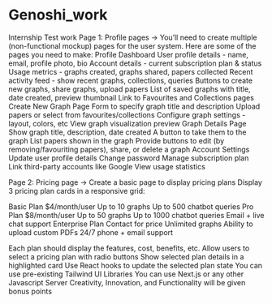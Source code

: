 # Genoshi_work
Internship Test work
Page 1: Profile pages →
You’ll need to create multiple (non-functional mockup) pages for the user system. Here are some of the pages you need to make:
Profile Dashboard
User profile details - name, email, profile photo, bio
Account details - current subscription plan & status
Usage metrics - graphs created, graphs shared, papers collected
Recent activity feed - show recent graphs, collections, queries
Buttons to create new graphs, share graphs, upload papers
List of saved graphs with title, date created, preview thumbnail
Link to Favourites and Collections pages 
Create New Graph Page
Form to specify graph title and description
Upload papers or select from favourites/collections
Configure graph settings - layout, colors, etc
View graph visualization preview
Graph Details Page
Show graph title, description, date created
A button to take them to the graph
List papers shown in the graph
Provide buttons to edit (by removing/favouriting papers), share, or delete a graph
Account Settings
Update user profile details
Change password
Manage subscription plan
Link third-party accounts like Google
View usage statistics

Page 2: Pricing page →
Create a basic page to display pricing plans
Display 3 pricing plan cards in a responsive grid:


Basic Plan
$4/month/user
Up to 10 graphs
Up to 500 chatbot queries
Pro Plan
$8/month/user
Up to 50 graphs
Up to 1000 chatbot queries
Email + live chat support
Enterprise Plan
Contact for price
Unlimited graphs
Ability to upload custom PDFs
24/7 phone + email support

Each plan should display the features, cost, benefits, etc.
Allow users to select a pricing plan with radio buttons
Show selected plan details in a highlighted card
Use React hooks to update the selected plan state
You can use pre-existing Tailwind UI Libraries 
You can use Next.js or any other Javascript Server 
Creativity, Innovation, and Functionality will be given bonus points
